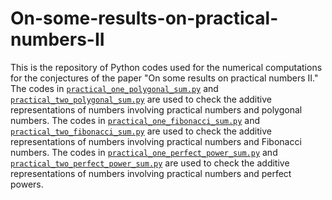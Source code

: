# On-some-results-on-practical-numbers-II

This is the repository of Python codes used for the numerical computations for the conjectures of the paper "On some results on practical numbers II." The codes in [`practical_one_polygonal_sum.py`](../main/practical_one_polygonal_sum.py) and [`practical_two_polygonal_sum.py`](../main/practical_two_polygonal_sum.py) are used to check the additive representations of numbers involving practical numbers and polygonal numbers. The codes in [`practical_one_fibonacci_sum.py`](../main/practical_one_fibonacci_sum.py) and [`practical_two_fibonacci_sum.py`](../main/practical_two_fibonacci_sum.py) are used to check the additive representations of numbers involving practical numbers and Fibonacci numbers. The codes in [`practical_one_perfect_power_sum.py`](../main/practical_one_perfect_power_sum.py) and [`practical_two_perfect_power_sum.py`](../main/practical_two_perfect_power_sum.py) are used to check the additive representations of numbers involving practical numbers and perfect powers.

